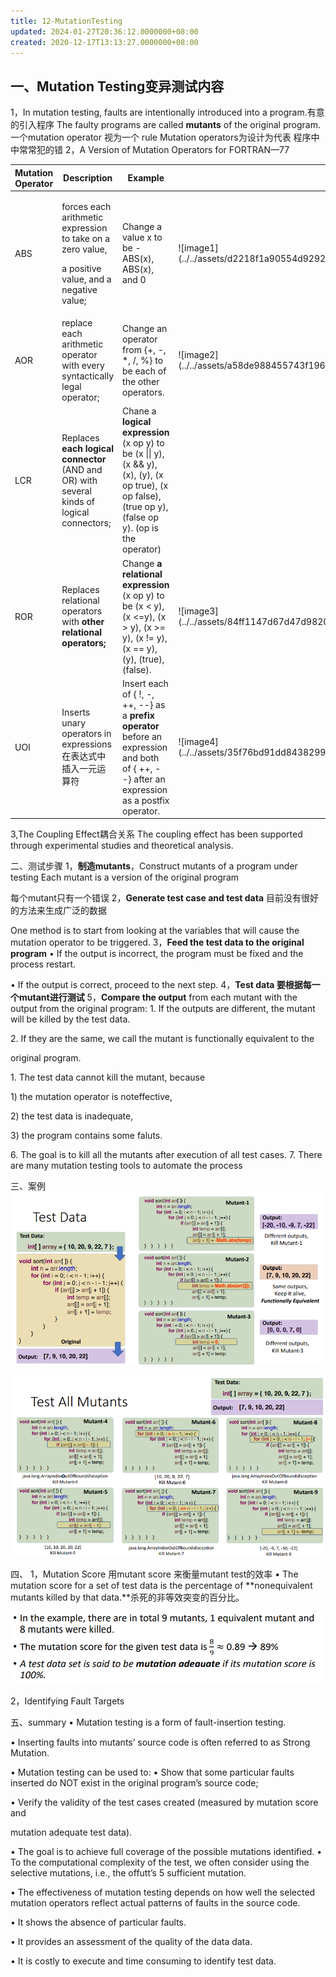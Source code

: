 ```yaml
---
title: 12-MutationTesting
updated: 2024-01-27T20:36:12.0000000+08:00
created: 2020-12-17T13:13:27.0000000+08:00
---
```


## 一、Mutation Testing变异测试内容

1，In mutation testing, faults are intentionally introduced into a program.有意的引入程序
The faulty programs are called **mutants** of the original program.
一个mutation operator 视为一个 rule
Mutation operators为设计为代表 程序中中常常犯的错
2，A Version of Mutation Operators for FORTRAN—77

<table>
<colgroup>
<col style="width: 9%" />
<col style="width: 11%" />
<col style="width: 10%" />
<col style="width: 68%" />
</colgroup>
<thead>
<tr class="header">
<th>Mutation Operator</th>
<th>Description</th>
<th>Example</th>
<th></th>
</tr>
</thead>
<tbody>
<tr class="odd">
<td>ABS</td>
<td><p>forces each arithmetic expression to take on a zero value,</p>
<p>a positive value, and a negative value;</p></td>
<td>Change a value x to be -ABS(x), ABS(x), and 0</td>
<td><p>![image1](../../assets/d2218f1a90554d929256089626c13787.png)</p>
<p></p></td>
</tr>
<tr class="even">
<td>AOR</td>
<td>replace each arithmetic operator with every syntactically legal operator;</td>
<td>Change an operator from {+, -, *, /, %} to be each of the other operators.</td>
<td><p>![image2](../../assets/a58de988455743f19693232014970fad.png)</p>
<p></p></td>
</tr>
<tr class="odd">
<td>LCR</td>
<td>Replaces <strong>each logical connector</strong> (AND and OR) with several kinds of logical connectors;</td>
<td>Chane a <strong>logical expression</strong> (x op y) to be (x || y), (x &amp;&amp; y),(x), (y), (x op true), (x op false), (true op y), (false op y). (op is the operator)</td>
<td></td>
</tr>
<tr class="even">
<td>ROR</td>
<td>Replaces relational operators with <strong>other relational operators;</strong></td>
<td>Change <strong>a relational expression</strong> (x op y) to be (x &lt; y), (x &lt;=y), (x &gt; y), (x &gt;= y), (x != y), (x == y), (y), (true), (false).</td>
<td><p>![image3](../../assets/84ff1147d67d47d98207dd4a1b6a2a0d.png)</p>
<p></p></td>
</tr>
<tr class="odd">
<td>UOI</td>
<td>Inserts unary operators in expressions在表达式中插入一元运算符</td>
<td>Insert each of { !, -, ++, --} as a <strong>prefix operator</strong> before an expression and both of { ++, --} after an expression as a postfix operator.</td>
<td>![image4](../../assets/35f76bd91dd84382990c87bdfd269ae5.png)</td>
</tr>
</tbody>
</table>

3,The Coupling Effect耦合关系
The coupling effect has been supported through experimental studies and
theoretical analysis.

二、测试步骤
1，**制造mutants**，Construct mutants of a program under testing
Each mutant is a version of the original program

每个mutant只有一个错误
2，**Generate test case and test data**
目前没有很好的方法来生成广泛的数据

One method is to start from looking at the variables that will cause the mutation operator to be triggered.
3，**Feed the test data to the original program**
• If the output is incorrect, the program must be fixed and the process restart.

• If the output is correct, proceed to the next step.
4，**Test data 要根据每一个mutant进行测试**
5，**Compare the output** from each mutant with the output from the
original program:
1\. If the outputs are different, the mutant will be killed by the test data.

2\. If they are the same, we call the mutant is functionally equivalent to the

original program.

1\. The test data cannot kill the mutant, because

1\) the mutation operator is noteffective,

2\) the test data is inadequate,

3\) the program contains some faluts.

6\. The goal is to kill all the mutants after execution of all test cases.
7\. There are many mutation testing tools to automate the process

三、案例
![image5](../../assets/0440add4221944d2b7af0f03a6349928.png)

![image6](../../assets/a9b11999e60f42ac96e0e1ce4f59ced8.png)

四、
1，Mutation Score
用mutant score 来衡量mutant test的效率
• The mutation score for a set of test data is the percentage of **nonequivalent mutants killed by that data.**杀死的非等效突变的百分比。

![image7](../../assets/fdc6cf65276c4cf1881c3325a5179f5c.png)

2，Identifying Fault Targets

五、summary
• Mutation testing is a form of fault-insertion testing.

• Inserting faults into mutants’ source code is often referred to as Strong Mutation.

• Mutation testing can be used to:
• Show that some particular faults inserted do NOT exist in the original program’s source code;

• Verify the validity of the test cases created (measured by mutation score and

mutation adequate test data).

• The goal is to achieve full coverage of the possible mutations identified.
• To the computational complexity of the test, we often consider using the selective mutations, i.e., the offutt’s 5 sufficient mutation.

• The effectiveness of mutation testing depends on how well the
selected mutation operators reflect actual patterns of faults in the
source code.

• It shows the absence of particular faults.

• It provides an assessment of the quality of the data data.

• It is costly to execute and time consuming to identify test data.

